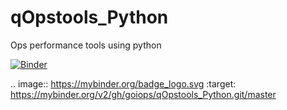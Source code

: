 # qOpstools_Python
Ops performance tools using python

[![Binder](https://mybinder.org/badge_logo.svg)](https://mybinder.org/v2/gh/goiops/qOpstools_Python.git/master)

.. image:: https://mybinder.org/badge_logo.svg
 :target: https://mybinder.org/v2/gh/goiops/qOpstools_Python.git/master
